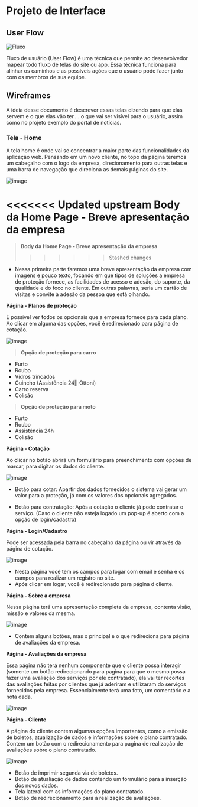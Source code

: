 # Projeto de Interface

## User Flow

![Fluxo](https://user-images.githubusercontent.com/86278628/164116542-d41780ee-b52b-4c60-9e06-d3cc5077eba8.jpg)

Fluxo de usuário (User Flow) é uma técnica que permite ao desenvolvedor mapear todo fluxo de telas do site ou app. Essa técnica funciona para alinhar os caminhos e as possíveis ações que o usuário pode fazer junto com os membros de sua equipe.

## Wireframes

A ideia desse documento é descrever essas telas dizendo para que elas servem e o que elas vão ter…. o que vai ser visível para o usuário, assim como no projeto exemplo do portal de notícias.

### **Tela - Home**

A tela home é onde vai se concentrar a maior parte das funcionalidades da aplicação web. Pensando em um novo cliente, no topo da página teremos um cabeçalho com o logo da empresa, direcionamento para outras telas e uma barra de navegação que direciona as demais páginas do site.

![image](https://user-images.githubusercontent.com/86278628/164995051-48db883e-a137-44d4-9b36-bc3ed9a6b9dc.png)

<<<<<<< Updated upstream
**Body da Home Page - Breve apresentação da empresa**
=======
> **Body da Home Page - Breve apresentação da empresa**
>>>>>>> Stashed changes

- Nessa primeira parte faremos uma breve apresentação da empresa com imagens e pouco texto, focando em que tipos de soluções a empresa de proteção fornece, as   facilidades de acesso e adesão, do suporte, da qualidade e do foco no cliente. Em outras palavras, seria um cartão de visitas e convite à adesão da pessoa que está olhando.

**Página - Planos de proteção**

É possível ver todos os opcionais que a empresa fornece para cada plano. Ao clicar em alguma das opções, você é redirecionado para página de cotação.

![image](https://user-images.githubusercontent.com/86278628/164995227-0efdfc84-cbf3-443b-9dd5-bcc427e544d9.png)


> **Opção de proteção para carro**
- Furto
- Roubo
- Vidros trincados
- Guincho (Assistência 24|| Ottoni)
- Carro reserva
- Colisão

> **Opção de proteção para moto**
- Furto
- Roubo
- Assistência 24h
- Colisão

**Página - Cotação**

Ao clicar no botão abrirá um formulário para preenchimento com opções de marcar, para digitar os dados do cliente.

![image](https://user-images.githubusercontent.com/86278628/164995409-56c04657-e874-4a55-a52f-8aa24003acd4.png)

- Botão para cotar: Apartir dos dados fornecidos o sistema vai gerar um valor para a proteção, já com os valores dos opcionais agregados.

- Botão para contratação: Após a cotação o cliente já pode contratar o serviço. (Caso o cliente não esteja logado um pop-up é aberto com a opção de login/cadastro)

**Página - Login/Cadastro**

Pode ser acessada pela barra no cabeçalho da página ou vir através da página de cotação.

![image](https://user-images.githubusercontent.com/86278628/164995578-842b5e18-a958-4d11-99e1-5519ac8f1bc1.png)

- Nesta página você tem os campos para logar com email e senha e os campos para realizar um registro no site.
- Após clicar em logar, você é redirecionado para página d cliente.

**Página - Sobre a empresa**

Nessa página terá uma apresentação completa da empresa, contenta visão, missão e valores da mesma.

![image](https://user-images.githubusercontent.com/86278628/164995815-cdcdedc8-5c76-4423-af1d-12ad9504dc20.png)

- Contem alguns botões, mas o principal é o que redireciona para página de avaliações da empresa.

**Página - Avaliações da empresa**

Essa página não terá nenhum componente que o cliente possa interagir (somente um botão redirecionando para pagina para que o mesmo possa fazer uma avaliação dos serviçõs por ele contratado), ela vai ter recortes das avaliações feitas por clientes que já aderiram e utilizaram do serviços fornecidos pela empresa. Essencialmente terá uma foto, um comentário e a nota dada.

![image](https://user-images.githubusercontent.com/86278628/164995951-34dcc63b-b834-4a8e-b456-ad8f70446e2a.png)

**Página - Cliente**

A página do cliente contem algumas opções importantes, como a emissão de boletos, atualização de dados e informações sobre o plano contratado. Contem um botão com o redirecionamento para pagina de realização de avaliações sobre o plano contratado.

![image](https://user-images.githubusercontent.com/86278628/164996090-96f8da1a-1525-42c6-955e-fa17a2c0db64.png)

- Botão de imprimir segunda via de boletos.
- Botão de atualiação de dados contendo um formulário para a inserção dos novos dados.
- Tela lateral com as informações do plano contratado.
- Botão de redirecionamento para a realização de avaliações.
